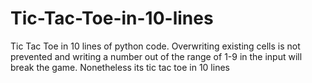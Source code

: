 # Tic-Tac-Toe-in-10-lines
Tic Tac Toe in 10 lines of python code. Overwriting existing cells is not prevented and writing a number out of the range of 1-9 in the input will break the game. Nonetheless its tic tac toe in 10 lines
